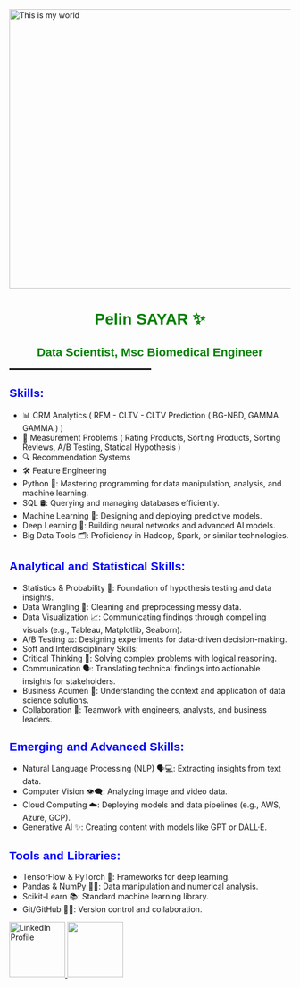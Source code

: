 <img src="https://github.com/pelinsayar/images/blob/main/pelin.jpeg" alt="This is my world" width="550" height="500"/>   
<h1 style="color:green; font-family:Arial; text-align:center;">Pelin SAYAR ✨</h1>

<h2 style="color:green; font-family:Arial; text-align:center;">Data Scientist, Msc Biomedical Engineer</h2>
<hr style="border: 1px solid rgba(0,0,0,0.1); width: 50%;">

<h2 style="color:blue; font-family:Arial; text-align:left;">Skills:</h2>

- 📊 CRM Analytics ( RFM - CLTV - CLTV Prediction ( BG-NBD, GAMMA GAMMA ) )
- 📏 Measurement Problems ( Rating Products, Sorting Products, Sorting Reviews, A/B Testing, Statical Hypothesis )
- 🔍 Recommendation Systems
- 🛠️ Feature Engineering 
- Python 🐍: Mastering programming for data manipulation, analysis, and machine learning.
- SQL 🛢️: Querying and managing databases efficiently.
- Machine Learning 🤖: Designing and deploying predictive models.
- Deep Learning 🧠: Building neural networks and advanced AI models.
- Big Data Tools 🗂️: Proficiency in Hadoop, Spark, or similar technologies.

<h2 style="color:blue; font-family:Arial; text-align:left;">Analytical and Statistical Skills:</h2>

- Statistics & Probability 🎲: Foundation of hypothesis testing and data insights.
- Data Wrangling 🧹: Cleaning and preprocessing messy data.
- Data Visualization 📈: Communicating findings through compelling visuals (e.g., Tableau, Matplotlib, Seaborn).
- A/B Testing ⚖️: Designing experiments for data-driven decision-making.
- Soft and Interdisciplinary Skills:
- Critical Thinking 🧩: Solving complex problems with logical reasoning.
- Communication 🗣️: Translating technical findings into actionable insights for stakeholders.
- Business Acumen 💼: Understanding the context and application of data science solutions.
- Collaboration 🤝: Teamwork with engineers, analysts, and business leaders.

<h2 style="color:blue; font-family:Arial; text-align:left;">Emerging and Advanced Skills:</h2>

- Natural Language Processing (NLP) 🗣️💻: Extracting insights from text data.
- Computer Vision 👁️‍🗨️: Analyzing image and video data.
- Cloud Computing ☁️: Deploying models and data pipelines (e.g., AWS, Azure, GCP).
- Generative AI ✨: Creating content with models like GPT or DALL·E.

<h2 style="color:blue; font-family:Arial; text-align:left;">Tools and Libraries:</h2>

- TensorFlow & PyTorch 🔧: Frameworks for deep learning.
- Pandas & NumPy 🐼📐: Data manipulation and numerical analysis.
- Scikit-Learn 📚: Standard machine learning library.
- Git/GitHub 🧑‍💻: Version control and collaboration.


<a href="https://www.linkedin.com/in/pelin-sayar-b75145194/">
  <img src="https://upload.wikimedia.org/wikipedia/commons/e/e9/Linkedin_icon.svg" alt="LinkedIn Profile" width="100" height="100"/>
</a>
<a href="https://medium.com/@peliinsayar">
  <img src="https://miro.medium.com/v2/resize:fit:1358/1*jfdwtvU6V6g99q3G7gq7dQ.png" width="100" height="100"/>
</a>


<!--- is a ✨ special ✨ repository because its `README.md` (this file) appears on your GitHub profile.
You can click the Preview link to take a look at your changes.
--->
